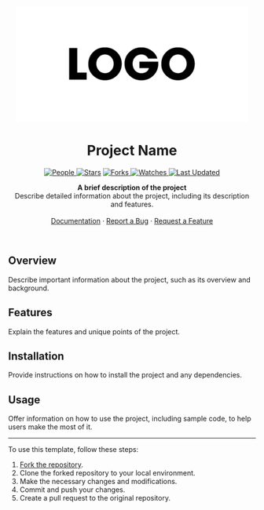 <p align="center">
  <img src="sample-logo-470x235-1.png" alt="Logo">
</p>

<h1 align="center">Project Name</h1>

<p align="center">

<a href="https://github.com/S4NKALP/django-boilerplate/graphs/contributors">
<img alt="People" src="https://img.shields.io/github/contributors/S4NKALP/django-boilerplate?style=flat&color=ffaaf2&label=People"> </a>

<a href="https://github.com/S4NKALP/django-boilerplate/stargazers">
<img alt="Stars" src="https://img.shields.io/github/stars/S4NKALP/django-boilerplate?style=flat&color=98c379&label=Stars"></a>

<a href="https://github.com/S4NKALP/django-boilerplate/network/members">
<img alt="Forks" src="https://img.shields.io/github/forks/S4NKALP/django-boilerplate?style=flat&color=66a8e0&label=Forks"> </a>

<a href="https://github.com/S4NKALP/django-boilerplate/watchers">
<img alt="Watches" src="https://img.shields.io/github/watchers/S4NKALP/django-boilerplate?style=flat&color=f5d08b&label=Watches"> </a>

<a href="https://github.com/S4NKALP/django-boilerplate/pulse">
<img alt="Last Updated" src="https://img.shields.io/github/last-commit/S4NKALP/django-boilerplate?style=flat&color=e06c75&label="> </a>
</p>

<p align="center">
  <strong>A brief description of the project</strong>
  <br>
  Describe detailed information about the project, including its description and features.
  <br>
  <br>
  <a href="https://github.com/S4NKALP/django-boilerplate/wiki">Documentation</a>
  ·
  <a href="https://github.com/S4NKALP/django-boilerplate/issues">Report a Bug</a>
  ·
  <a href="https://github.com/S4NKALP/django-boilerplate/issues">Request a Feature</a>
</p>

<br>

## Overview

Describe important information about the project, such as its overview and background.

## Features

Explain the features and unique points of the project.

## Installation

Provide instructions on how to install the project and any dependencies.

## Usage

Offer information on how to use the project, including sample code, to help users make the most of it.

---

To use this template, follow these steps:

1. [Fork the repository](https://github.com/S4NKALP/README-Templates/fork).
2. Clone the forked repository to your local environment.
3. Make the necessary changes and modifications.
4. Commit and push your changes.
5. Create a pull request to the original repository.
